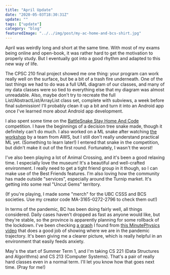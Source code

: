 ```yaml
---
title: "April Update"
date: "2020-05-03T18:30:31Z"
update: ""
tags: ["update"]
category: "blog"
featuredImage: "../../img/post/my-ac-home-and-bcs-shirt.jpg"
---
```

April was weirdly long and short at the same time. With most of my exams being
online and open-book, it was rather hard to get the motivation to properly
study. But I eventually got into a good rhythm and adapted to this new way of
life.

The CPSC 210 final project showed me one thing: your program can work really
well on the surface, but be a bit of a trash fire underneath. One of the last
things we had to do was a full UML diagram of our classes, and many of my data
classes were so tied to everything else that my diagram was almost unreadable.
Also, maybe don't try to recreate the full List/AbstractList/ArrayList class
set, complete with subviews, a week before final submission! I'll probably clean
it up a bit and turn it into an Android app once I've learned more about Android
app development.

I also spent some time on the [BattleSnake Stay Home And
Code](https://tinyurl.com/ycmhxwcy) competition. I have the beginnings of a
decision tree snake made, though it definitely can't do much. I also worked on a
ML snake after watching [the workshop](https://tinyurl.com/yba969b8) by a team
from AWS, but I still don't really understand practical ML yet. (Something to
learn later!) I entered that snake in the competition, but didn't make it out of
the first round. Fortunately, I wasn't the worst!

I've also been playing a lot of Animal Crossing, and it's been a good relaxing
time. I especially love the museum! It's a beautiful and well-crafted
environment. I really need to get a tight friend group in it though, so I can
make use of the Best Friends features. I'm also loving how the community has
made outside "services", especially around the Turnip market. It's getting into
some real "Uncut Gems" territory.

(If you're playing, I made some "merch" for the UBC CSSS and BCS societies. Use
my creator code MA-3165-0272-2796 to check them out!)

In terms of the pandemic, BC has been doing fairly well, all things considered.
Daily cases haven't dropped as fast as anyone would like, but they're stable, so
the province is apparently planning for some rollback of the lockdown. I've been
checking [a graph](https://aatishb.com/covidtrends/) I found from [this
MinutePhysics video](https://youtu.be/54XLXg4fYsc) that does a good job of
showing where we are in the pandemic trajectory. It's been giving me a clearer
picture, which is really helpful in an environment that easily feeds anxiety.

May's the start of Summer Term 1, and I'm taking CS 221 (Data Structures and
Algorithms) and CS 213 (Computer Systems). That's a pair of really hard classes
even in a normal term. I'll let you know how that goes next time. (Pray for me!)

